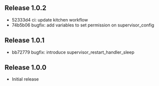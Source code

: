 ## Release 1.0.2

* 52333d4 ci: update kitchen workflow
* 74b5b06 bugfix: add variables to set permission on supervisor_config

## Release 1.0.1

* bb72779 bugfix: introduce supervisor_restart_handler_sleep

## Release 1.0.0

* Initial release
